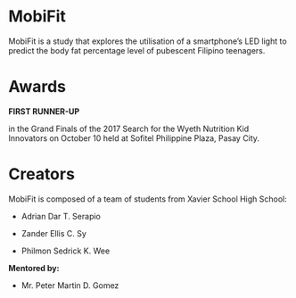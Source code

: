 # MobiFit
MobiFit is a study that explores the utilisation of a smartphone’s LED light to predict the body fat percentage level of pubescent Filipino teenagers.   

# Awards

**FIRST RUNNER-UP** 

in the Grand Finals of the 2017 Search for the Wyeth Nutrition Kid Innovators
on October 10 held at Sofitel Philippine Plaza, Pasay City.

# Creators

MobiFit is composed of a team of students from Xavier School High School:

* Adrian Dar T. Serapio

* Zander Ellis C. Sy

* Philmon Sedrick K. Wee

**Mentored by:**

* Mr. Peter Martin D. Gomez

